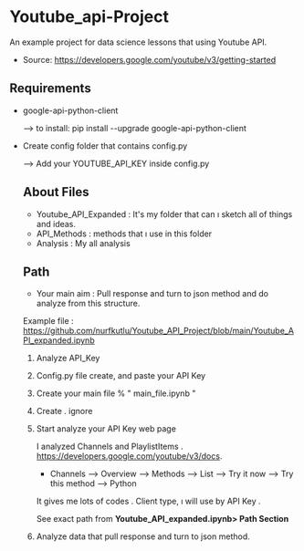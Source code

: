 # Youtube_api-Project

An example project for data science lessons that using Youtube API.

- Source: https://developers.google.com/youtube/v3/getting-started

## Requirements

- google-api-python-client

    --> to install: pip install --upgrade google-api-python-client

- Create config folder that contains config.py

    --> Add your YOUTUBE_API_KEY inside config.py

    ## About Files
    - Youtube_API_Expanded : It's my folder that can ı  sketch all of things and ideas.
    - API_Methods : methods that ı use in this folder
    - Analysis : My all analysis

    ## Path

    - Your main aim : Pull response and turn to json method and do analyze from this structure.

    Example file : https://github.com/nurfkutlu/Youtube_API_Project/blob/main/Youtube_API_expanded.ipynb


    1) Analyze API_Key 
    2) Config.py file create, and paste your API Key
    3) Create your main file % " main_file.ipynb "
    4) Create . ignore
    5) Start analyze your API Key web page 
       
        I analyzed Channels and PlaylistItems .
        https://developers.google.com/youtube/v3/docs.
        - Channels --> Overview --> Methods --> List --> Try it now --> Try this method --> Python 

        It gives me lots of codes . Client type, ı will use by API Key .

        See exact path from  **Youtube_API_expanded.ipynb> Path Section**
    6) Analyze data that pull response and turn to json method.
    
